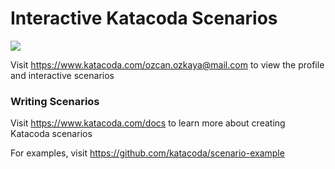 # Interactive Katacoda Scenarios

[![](http://shields.katacoda.com/katacoda/ozcan.ozkaya@mail.com/count.svg)](https://www.katacoda.com/ozcan.ozkaya@mail.com "Get your profile on Katacoda.com")

Visit https://www.katacoda.com/ozcan.ozkaya@mail.com to view the profile and interactive scenarios

### Writing Scenarios
Visit https://www.katacoda.com/docs to learn more about creating Katacoda scenarios

For examples, visit https://github.com/katacoda/scenario-example
